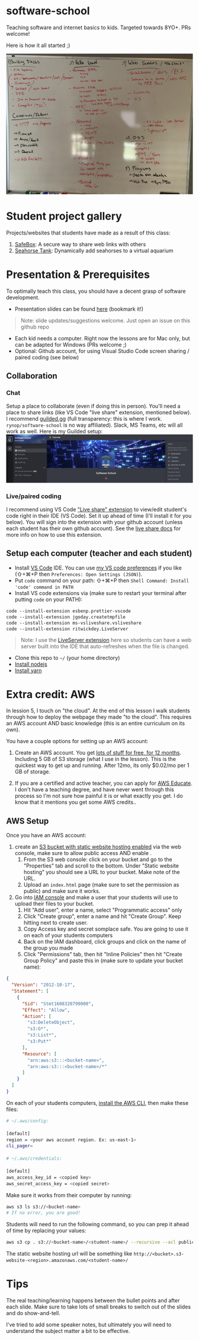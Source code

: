 # software-school

Teaching software and internet basics to kids. Targeted towards 8YO+. PRs welcome!

Here is how it all started ;)

![my whiteboard](./assets/whiteboard-ideas.jpg)

# Student project gallery

Projects/websites that students have made as a result of this class:

1. [SafeBox](https://kids.pwebo.com/safebox/): A secure way to share web links with others
2. [Seahorse Tank](https://kids.pwebo.com/seahorse-tank/): Dynamically add seahorses to a virtual aquarium

# Presentation & Prerequisites

To optimally teach this class, you should have a decent grasp of software development.

- Presentation slides can be found [here](https://docs.google.com/presentation/d/1ZBV382xmKHYd6rEfKVmPTAwuuC0Ok2Nsl5CspRlGBlA/edit?usp=sharing) (bookmark it!)
> Note: slide updates/suggestions welcome. Just open an issue on this github repo
- Each kid needs a computer. Right now the lessons are for Mac only, but can be adapted for Windows (PRs welcome ;)
- Optional: Github account, for using Visual Studio Code screen sharing / paired coding (see below)

## Collaboration

### Chat

Setup a place to collaborate (even if doing this in person). You'll need a place to share links (like VS Code "live share" extension, mentioned below). I recommend [guilded.gg](https://www.guilded.gg) (full transparency: this is where I work. `rynop/software-school` is no way affiliated).  Slack, MS Teams, etc will all work as well.  Here is my Guilded setup:
![alt text](./assets/guilded-server.png)

### Live/paired coding 

I recommend using VS Code ["Live share" extension](https://marketplace.visualstudio.com/items?itemName=MS-vsliveshare.vsliveshare-pack) to view/edit  student's code right in their IDE (VS Code).  Set it up ahead of time (I'll install it for you below).  You will sign into the extension with your github account (unless each student has their own github account).  See the [live share docs](https://docs.microsoft.com/en-us/visualstudio/liveshare/) for more info on how to use this extension.

## Setup each computer (teacher and each student)

- Install [VS Code](https://code.visualstudio.com) IDE.  You can use [my VS code preferences](./prereqs/vscode-prefs.json) if you like (⇧+⌘+P then `Preferences: Open Settings (JSON)`).
- Put `code` command on your path: ⇧+⌘+P then `Shell Command: Install 'code' command in PATH`
- Install VS code extensions via (make sure to restart your terminal after putting `code` on your PATH):
```
code --install-extension esbenp.prettier-vscode
code --install-extension jgoday.createtmpfile
code --install-extension ms-vsliveshare.vsliveshare
code --install-extension ritwickdey.LiveServer
```
> Note: I use the [LiveServer extension](https://marketplace.visualstudio.com/items?itemName=ritwickdey.LiveServer) here so students can have a web server built into the IDE that auto-refreshes when the file is changed.
- Clone this repo to `~/` (your home directory)
- [Install nodejs](https://nodejs.org/tr/download/package-manager)
- [Install yarn](https://classic.yarnpkg.com/en/docs/install/#mac-stable)

# Extra credit: AWS

In lession 5, I touch on "the cloud".  At the end of this lesson I walk students through how to deploy the webpage they made "to the cloud".  This requires an AWS account AND basic knowledge (this is an entire curriculum on its own).

You have a couple options for setting up an AWS account:

1. Create an AWS account. You get [lots of stuff for free, for 12 months](https://aws.amazon.com/free/?all-free-tier.sort-by=item.additionalFields.SortRank&all-free-tier.sort-order=asc). Including 5 GB of S3 storage (what I use in the lesson). This is the quickest way to get up and running. After 12mo, its only $0.02/mo per 1 GB of storage.

1. If you are a certified and active teacher, you can apply for [AWS Educate](https://aws.amazon.com/education/awseducate/).  I don't have a teaching degree, and have never went through this process so I'm not sure how painful it is or what exactly you get.  I do know that it mentions you get some AWS credits..

## AWS Setup

Once you have an AWS account: 

1. create an [S3 bucket with static website hosting enabled](https://docs.aws.amazon.com/AmazonS3/latest/dev/HowDoIWebsiteConfiguration.html) via the web console, make sure to allow public access AND enable .
    1. From the S3 web console: click on your bucket and go to the "Properties" tab and scroll to the bottom. Under "Static website hosting" you should see a URL to your bucket. Make note of the URL.
    1. Upload an `index.html` page (make sure to set the permission as public) and make sure it works.
1. Go into [IAM console](https://console.aws.amazon.com/iam/home) and make a user that your students will use to upload their files to your bucket.
    1. Hit "Add user", enter a name, select "Programmatic access" only
    1. Click "Create group", enter a name and hit "Create Group".  Keep hitting next to create user.
    1. Copy Access key and secret somplace safe. You are going to use it on each of your students computers
    1. Back on the IAM dashboard, click groups and click on the name of the group you made
    1. Click "Permissions" tab, then hit "Inline Policies" then hit "Create Group Policy" and paste this in (make sure to update your bucket name):
```json
{
  "Version": "2012-10-17",
  "Statement": [
    {
      "Sid": "Stmt1608320799000",
      "Effect": "Allow",
      "Action": [
        "s3:DeleteObject",
        "s3:G*",
        "s3:List*",
        "s3:Put*"
      ],
      "Resource": [
        "arn:aws:s3:::<bucket-name>",
        "arn:aws:s3:::<bucket-name>/*"
      ]
    }
  ]
}
```

On each of your students computers, [install the AWS CLI](https://docs.aws.amazon.com/cli/latest/userguide/install-cliv2.html), then make these files:

```bash
# ~/.aws/config:

[default]
region = <your aws account region. Ex: us-east-1>
cli_pager=

# ~/.aws/credentials:

[default]
aws_access_key_id = <copied key>
aws_secret_access_key = <copied secret>
```

Make sure it works from their computer by running:

```bash
aws s3 ls s3://<bucket-name>
# If no error, you are good!
```

Students will need to run the following command, so you can prep it ahead of time by replacing your values:

```bash
aws s3 cp . s3://<bucket-name>/<student-name>/ --recursive --acl public-read
```

The static website hosting url will be something like `http://<bucket>.s3-website-<region>.amazonaws.com/<student-name>/`

# Tips

The real teaching/learning happens between the bullet points and after each slide.  Make sure to take lots of small breaks to switch out of the slides and do show-and-tell.

I've tried to add some speaker notes, but ultimately you will need to understand the subject matter a bit to be effective.
